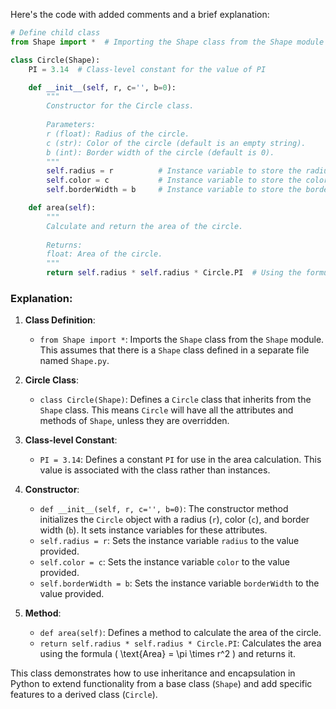 Here's the code with added comments and a brief explanation:

```python
# Define child class
from Shape import *  # Importing the Shape class from the Shape module

class Circle(Shape):
    PI = 3.14  # Class-level constant for the value of PI

    def __init__(self, r, c='', b=0):
        """
        Constructor for the Circle class.
        
        Parameters:
        r (float): Radius of the circle.
        c (str): Color of the circle (default is an empty string).
        b (int): Border width of the circle (default is 0).
        """
        self.radius = r          # Instance variable to store the radius
        self.color = c           # Instance variable to store the color
        self.borderWidth = b     # Instance variable to store the border width

    def area(self):
        """
        Calculate and return the area of the circle.
        
        Returns:
        float: Area of the circle.
        """
        return self.radius * self.radius * Circle.PI  # Using the formula for the area of a circle
```

### Explanation:

1. **Class Definition**:
   - `from Shape import *`: Imports the `Shape` class from the `Shape` module. This assumes that there is a `Shape` class defined in a separate file named `Shape.py`.

2. **Circle Class**:
   - `class Circle(Shape)`: Defines a `Circle` class that inherits from the `Shape` class. This means `Circle` will have all the attributes and methods of `Shape`, unless they are overridden.

3. **Class-level Constant**:
   - `PI = 3.14`: Defines a constant `PI` for use in the area calculation. This value is associated with the class rather than instances.

4. **Constructor**:
   - `def __init__(self, r, c='', b=0)`: The constructor method initializes the `Circle` object with a radius (`r`), color (`c`), and border width (`b`). It sets instance variables for these attributes.
   - `self.radius = r`: Sets the instance variable `radius` to the value provided.
   - `self.color = c`: Sets the instance variable `color` to the value provided.
   - `self.borderWidth = b`: Sets the instance variable `borderWidth` to the value provided.

5. **Method**:
   - `def area(self)`: Defines a method to calculate the area of the circle.
   - `return self.radius * self.radius * Circle.PI`: Calculates the area using the formula \( \text{Area} = \pi \times r^2 \) and returns it.

This class demonstrates how to use inheritance and encapsulation in Python to extend functionality from a base class (`Shape`) and add specific features to a derived class (`Circle`).